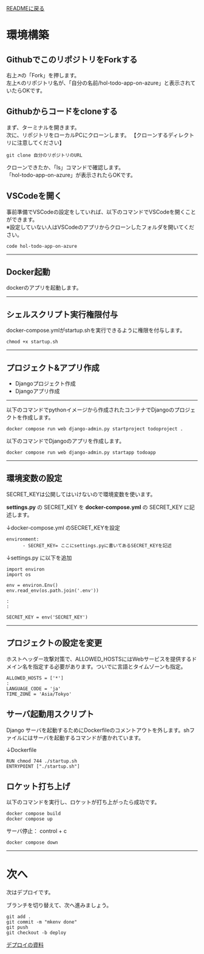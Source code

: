 [READMEに戻る](../README.md)
# 環境構築
## GithubでこのリポジトリをForkする
右上↗️の「Fork」を押します。<br>
左上↖️のリポジトリ名が、「自分の名前/hol-todo-app-on-azure」と表示されていたらOKです。
## Githubからコードをcloneする
まず、ターミナルを開きます。<br>
次に、リポジトリをローカルPCにクローンします。 【クローンするディレクトリに注意してください】

```
git clone 自分のリポジトリのURL
```
クローンできたか、「ls」コマンドで確認します。<br>
「hol-todo-app-on-azure」が表示されたらOKです。
## VSCodeを開く
事前準備でVSCodeの設定をしていれば、以下のコマンドでVSCodeを開くことができます。<br>
※設定していない人はVSCodeのアプリからクローンしたフォルダを開いてください。
```
code hol-todo-app-on-azure
```
----
## Docker起動
dockerのアプリを起動します。

----
## シェルスクリプト実行権限付与
docker-compose.ymlがstartup.shを実行できるように権限を付与します。
```
chmod +x startup.sh 
```
----
## プロジェクト&アプリ作成

* Djangoプロジェクト作成
* Djangoアプリ作成
----

以下のコマンドでpythonイメージから作成されたコンテナでDjangoのプロジェクトを作成します。
```
docker compose run web django-admin.py startproject todoproject .
```
以下のコマンドでDjangoのアプリを作成します。
```
docker compose run web django-admin.py startapp todoapp 
```
----
## 環境変数の設定
SECRET_KEYは公開してはいけないので環境変数を使います。

**settings.py** の SECRET_KEY を **docker-compose.yml** の SECRET_KEY に記述します。

↓docker-compose.yml のSECRET_KEYを設定
```
environment:
      - SECRET_KEY= ここにsettings.pyに書いてあるSECRET_KEYを記述
```

↓settings.py に以下を追加
```
import environ
import os

env = environ.Env()
env.read_env(os.path.join('.env'))

:
:

SECRET_KEY = env('SECRET_KEY')
```

----

## プロジェクトの設定を変更
ホストヘッダー攻撃対策で、ALLOWED_HOSTSにはWebサービスを提供するドメイン名を指定する必要があります。ついでに言語とタイムゾーンも指定。
```
ALLOWED_HOSTS = ['*']
:
LANGUAGE_CODE = 'ja'
TIME_ZONE = 'Asia/Tokyo'
```

## サーバ起動用スクリプト
Django サーバを起動するためにDockerfileのコメントアウトを外します。shファイルにはサーバを起動するコマンドが書かれています。


↓Dockerfile
```
RUN chmod 744 ./startup.sh
ENTRYPOINT ["./startup.sh"]
```

## ロケット打ち上げ
以下のコマンドを実行し、ロケットが打ち上がったら成功です。
```
docker compose build 
docker compose up
```

サーバ停止： control + c
```
docker compose down
```


----
# 次へ
次はデプロイです。

ブランチを切り替えて、次へ進みましょう。
```
git add .
git commit -m "mkenv done"
git push
git checkout -b deploy
```

[デプロイの資料](デプロイ.md)












